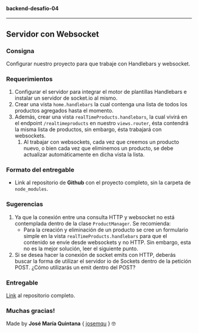 #### **backend-desafío-04**

---

## Servidor con Websocket

### **Consigna**

Configurar nuestro proyecto para que trabaje con Handlebars y websocket.

### **Requerimientos**

1. Configurar el servidor para integrar el motor de plantillas Handlebars e instalar un servidor de socket.io al mismo.
2. Crear una vista `home.handlebars` la cual contenga una lista de todos los productos agregados hasta el momento.
3. Además, crear una vista `realTimeProducts.handlebars`, la cual vivirá en el endpoint `/realtimeproducts` en nuestro `views.router`, ésta contendrá la misma lista de productos, sin embargo, ésta trabajará con websockets.
   1. Al trabajar con websockets, cada vez que creemos un producto nuevo, o bien cada vez que eliminemos un producto, se debe actualizar automáticamente en dicha vista la lista.

### **Formato del entregable**

- Link al repositorio de **Github** con el proyecto completo, sin la carpeta de `node_modules`.

### **Sugerencias**

1. Ya que la conexión entre una consulta HTTP y websocket no está contemplada dentro de la clase `ProductManager`. Se recomienda:
   - Para la creación y eliminación de un producto se cree un formulario simple en la vista `realTimeProducts.handlebars` para que el contenido se envíe desde websockets y no HTTP. Sin embargo, esta no es la mejor solución, leer el siguiente punto.
2. Si se desea hacer la conexión de socket emits con HTTP, deberás buscar la forma de utilizar el servidor io de Sockets dentro de la petición POST. ¿Cómo utilizarás un emit dentro del POST?

### **Entregable**

[Link](https://github.com/jmquintana/backend-desafio-04) al repositorio completo.

### **Muchas gracias!**

Made by **José María Quintana** { [josemqu](https://github.com/jmquintana/) } 🤓
